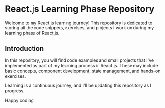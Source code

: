 # React.js Learning Phase Repository

Welcome to my React.js learning journey! This repository is dedicated to storing all the code snippets, exercises, and projects I work on during my learning phase of React.js.

## Introduction

In this repository, you will find code examples and small projects that I've implemented as part of my learning process in React.js.
These may include basic concepts, component development, state management, and hands-on exercises.

Learning is a continuous journey, and I'll be updating this repository as I progress.

Happy coding!
